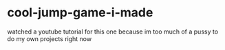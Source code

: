 # cool-jump-game-i-made
watched a youtube tutorial for this one because im too much of a pussy to do my own projects right now
